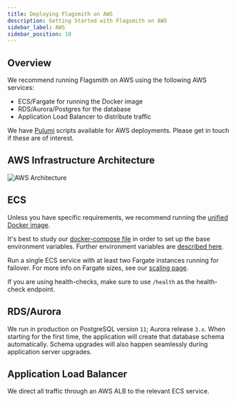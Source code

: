 ```yaml
---
title: Deploying Flagsmith on AWS
description: Getting Started with Flagsmith on AWS
sidebar_label: AWS
sidebar_position: 10
---
```


## Overview

We recommend running Flagsmith on AWS using the following AWS services:

- ECS/Fargate for running the Docker image
- RDS/Aurora/Postgres for the database
- Application Load Balancer to distribute traffic

We have [Pulumi](https://www.pulumi.com/) scripts available for AWS deployments. Please get in touch if these are of
interest.

## AWS Infrastructure Architecture

![AWS Architecture](/img/ecs-overview.svg)

## ECS

Unless you have specific requirements, we recommend running the
[unified Docker image](https://hub.docker.com/repository/docker/flagsmith/flagsmith).

It's best to study our [docker-compose file](https://github.com/Flagsmith/flagsmith/blob/main/docker-compose.yml) in
order to set up the base environment variables. Further environment variables are
[described here](locally-api.md#environment-variables).

Run a single ECS service with at least two Fargate instances running for failover. For more info on Fargate sizes, see
our [scaling page](/deployment/configuration/sizing-and-scaling).

If you are using health-checks, make sure to use `/health` as the health-check endpoint.

## RDS/Aurora

We run in production on PostgreSQL version `11`; Aurora release `3.x`. When starting for the first time, the application
will create that database schema automatically. Schema upgrades will also happen seamlessly during application server
upgrades.

## Application Load Balancer

We direct all traffic through an AWS ALB to the relevant ECS service.
